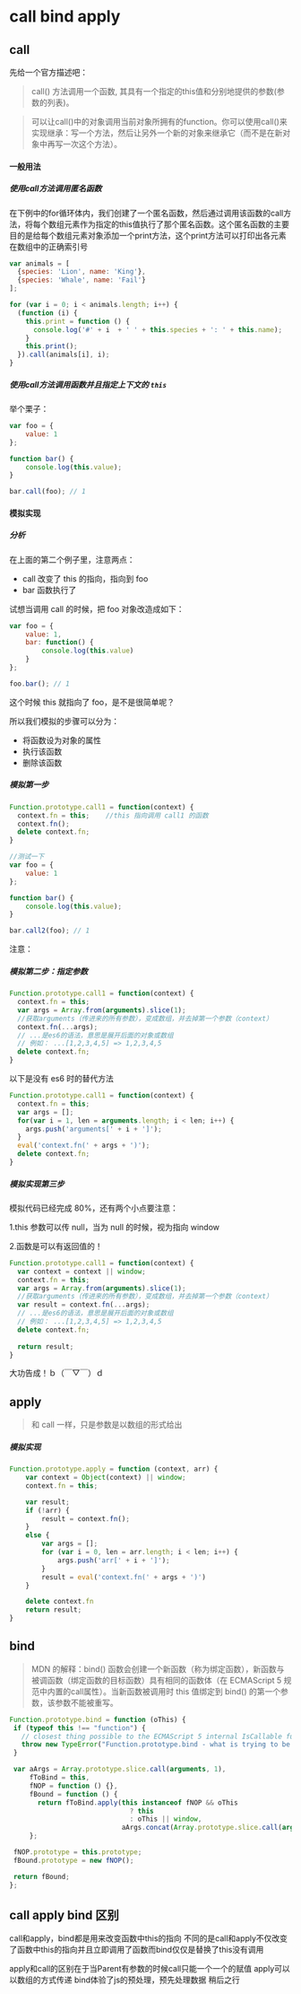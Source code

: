 # call bind apply
## call
先给一个官方描述吧：
> call() 方法调用一个函数, 其具有一个指定的this值和分别地提供的参数(参数的列表)。

>可以让call()中的对象调用当前对象所拥有的function。你可以使用call()来实现继承：写一个方法，然后让另外一个新的对象来继承它（而不是在新对象中再写一次这个方法）。
 

#### 一般用法
##### 使用call方法调用匿名函数

在下例中的for循环体内，我们创建了一个匿名函数，然后通过调用该函数的call方法，将每个数组元素作为指定的this值执行了那个匿名函数。这个匿名函数的主要目的是给每个数组元素对象添加一个print方法，这个print方法可以打印出各元素在数组中的正确索引号
```js
var animals = [
  {species: 'Lion', name: 'King'},
  {species: 'Whale', name: 'Fail'}
];

for (var i = 0; i < animals.length; i++) {
  (function (i) { 
    this.print = function () { 
      console.log('#' + i  + ' ' + this.species + ': ' + this.name); 
    } 
    this.print();
  }).call(animals[i], i);
}

```

##### 使用call方法调用函数并且指定上下文的 `this`

举个栗子：
```js
var foo = {
    value: 1
};

function bar() {
    console.log(this.value);
}

bar.call(foo); // 1
```
#### 模拟实现
##### 分析
在上面的第二个例子里，注意两点：
* call 改变了 this 的指向，指向到 foo
* bar 函数执行了

试想当调用 call 的时候，把 foo 对象改造成如下：

```js
var foo = {
    value: 1,
    bar: function() {
        console.log(this.value)
    }
};

foo.bar(); // 1
```
这个时候 this 就指向了 foo，是不是很简单呢？

所以我们模拟的步骤可以分为：

* 将函数设为对象的属性
* 执行该函数
* 删除该函数
##### 模拟第一步
```js
Function.prototype.call1 = function(context) {
  context.fn = this;    //this 指向调用 call1 的函数
  context.fn();
  delete context.fn;
}

//测试一下
var foo = {
    value: 1
};

function bar() {
    console.log(this.value);
}

bar.call2(foo); // 1
```
注意：

##### 模拟第二步：指定参数
```js
Function.prototype.call1 = function(context) {
  context.fn = this;
  var args = Array.from(arguments).slice(1); 
  //获取arguments（传进来的所有参数），变成数组，并去掉第一个参数（context）
  context.fn(...args);   
  // ...是es6的语法，意思是展开后面的对象或数组
  // 例如： ...[1,2,3,4,5] => 1,2,3,4,5
  delete context.fn;
}
```

以下是没有 es6 时的替代方法
```js
Function.prototype.call1 = function(context) {
  context.fn = this;
  var args = [];
  for(var i = 1, len = arguments.length; i < len; i++) {
    args.push('arguments[' + i + ']');
  }
  eval('context.fn(' + args + ')');
  delete context.fn;
}
```

##### 模拟实现第三步

模拟代码已经完成 80%，还有两个小点要注意：

1.this 参数可以传 null，当为 null 的时候，视为指向 window

2.函数是可以有返回值的！

```js
Function.prototype.call1 = function(context) {
  var context = context || window;
  context.fn = this;
  var args = Array.from(arguments).slice(1); 
  //获取arguments（传进来的所有参数），变成数组，并去掉第一个参数（context）
  var result = context.fn(...args);   
  // ...是es6的语法，意思是展开后面的对象或数组
  // 例如： ...[1,2,3,4,5] => 1,2,3,4,5
  delete context.fn;
  
  return result;
}
```

大功告成！ｂ（￣▽￣）ｄ

## apply
> 和 call 一样，只是参数是以数组的形式给出
##### 模拟实现
```js
Function.prototype.apply = function (context, arr) {
    var context = Object(context) || window;
    context.fn = this;

    var result;
    if (!arr) {
        result = context.fn();
    }
    else {
        var args = [];
        for (var i = 0, len = arr.length; i < len; i++) {
            args.push('arr[' + i + ']');
        }
        result = eval('context.fn(' + args + ')')
    }

    delete context.fn
    return result;
}
```

## bind
> MDN 的解释：bind() 函数会创建一个新函数（称为绑定函数），新函数与被调函数（绑定函数的目标函数）具有相同的函数体（在 ECMAScript 5 规范中内置的call属性）。当新函数被调用时 this 值绑定到 bind() 的第一个参数，该参数不能被重写。
```js
Function.prototype.bind = function (oThis) {
 if (typeof this !== "function") {
   // closest thing possible to the ECMAScript 5 internal IsCallable function
   throw new TypeError("Function.prototype.bind - what is trying to be bound is not callable");
 }

 var aArgs = Array.prototype.slice.call(arguments, 1), 
     fToBind = this, 
     fNOP = function () {},
     fBound = function () {
       return fToBind.apply(this instanceof fNOP && oThis
                              ? this
                              : oThis || window,
                            aArgs.concat(Array.prototype.slice.call(arguments)));
     };

 fNOP.prototype = this.prototype;
 fBound.prototype = new fNOP();

 return fBound;
};
```
## call apply bind 区别
call和apply，bind都是用来改变函数中this的指向
不同的是call和apply不仅改变了函数中this的指向并且立即调用了函数而bind仅仅是替换了this没有调用

apply和call的区别在于当Parent有参数的时候call只能一个一个的赋值 apply可以以数组的方式传递
bind体验了js的预处理，预先处理数据 稍后之行

